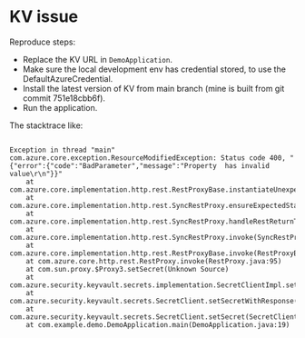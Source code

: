 # KV issue

Reproduce steps:
- Replace the KV URL in `DemoApplication`.
- Make sure the local development env has credential stored, to use the DefaultAzureCredential.
- Install the latest version of KV from main branch (mine is built from git commit 751e18cbb6f).
- Run the application.


The stacktrace like:

```console

Exception in thread "main" com.azure.core.exception.ResourceModifiedException: Status code 400, "{"error":{"code":"BadParameter","message":"Property  has invalid value\r\n"}}"
	at com.azure.core.implementation.http.rest.RestProxyBase.instantiateUnexpectedException(RestProxyBase.java:366)
	at com.azure.core.implementation.http.rest.SyncRestProxy.ensureExpectedStatus(SyncRestProxy.java:121)
	at com.azure.core.implementation.http.rest.SyncRestProxy.handleRestReturnType(SyncRestProxy.java:206)
	at com.azure.core.implementation.http.rest.SyncRestProxy.invoke(SyncRestProxy.java:76)
	at com.azure.core.implementation.http.rest.RestProxyBase.invoke(RestProxyBase.java:110)
	at com.azure.core.http.rest.RestProxy.invoke(RestProxy.java:95)
	at com.sun.proxy.$Proxy3.setSecret(Unknown Source)
	at com.azure.security.keyvault.secrets.implementation.SecretClientImpl.setSecretWithResponse(SecretClientImpl.java:497)
	at com.azure.security.keyvault.secrets.SecretClient.setSecretWithResponse(SecretClient.java:147)
	at com.azure.security.keyvault.secrets.SecretClient.setSecret(SecretClient.java:118)
	at com.example.demo.DemoApplication.main(DemoApplication.java:19)
```

